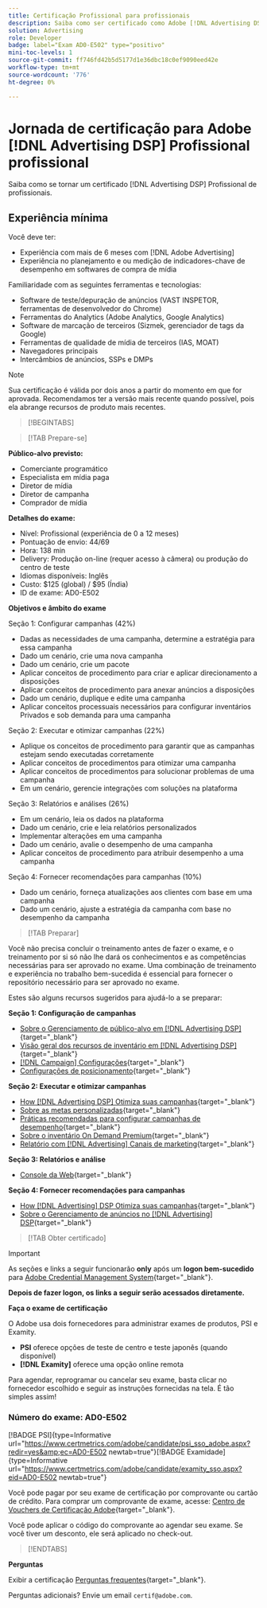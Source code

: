 ```yaml
---
title: Certificação Profissional para profissionais
description: Saiba como ser certificado como Adobe [!DNL Advertising DSP] Profissional profissional.
solution: Advertising
role: Developer
badge: label="Exam AD0-E502" type="positivo"
mini-toc-levels: 1
source-git-commit: ff746fd42b5d5177d1e36dbc18c0ef9090eed42e
workflow-type: tm+mt
source-wordcount: '776'
ht-degree: 0%

---
```


# Jornada de certificação para Adobe [!DNL Advertising DSP] Profissional profissional

Saiba como se tornar um certificado [!DNL Advertising DSP] Profissional de profissionais.

## Experiência mínima

Você deve ter:

* Experiência com mais de 6 meses com [!DNL Adobe Advertising]
* Experiência no planejamento e ou medição de indicadores-chave de desempenho em softwares de compra de mídia

Familiaridade com as seguintes ferramentas e tecnologias:

* Software de teste/depuração de anúncios (VAST INSPETOR, ferramentas de desenvolvedor do Chrome)
* Ferramentas do Analytics (Adobe Analytics, Google Analytics)
* Software de marcação de terceiros (Sizmek, gerenciador de tags da Google)
* Ferramentas de qualidade de mídia de terceiros (IAS, MOAT)
* Navegadores principais
* Intercâmbios de anúncios, SSPs e DMPs

>[!NOTE]
>
>Sua certificação é válida por dois anos a partir do momento em que for aprovada. Recomendamos ter a versão mais recente quando possível, pois ela abrange recursos de produto mais recentes.

>[!BEGINTABS]

>[!TAB Prepare-se]

**Público-alvo previsto:**

* Comerciante programático
* Especialista em mídia paga
* Diretor de mídia
* Diretor de campanha
* Comprador de mídia

**Detalhes do exame:**

* Nível: Profissional (experiência de 0 a 12 meses)
* Pontuação de envio: 44/69
* Hora: 138 min
* Delivery: Produção on-line (requer acesso à câmera) ou produção do centro de teste
* Idiomas disponíveis: Inglês
* Custo: $125 (global) / $95 (Índia)
* ID de exame: AD0-E502

**Objetivos e âmbito do exame**

Seção 1: Configurar campanhas (42%)

* Dadas as necessidades de uma campanha, determine a estratégia para essa campanha
* Dado um cenário, crie uma nova campanha
* Dado um cenário, crie um pacote
* Aplicar conceitos de procedimento para criar e aplicar direcionamento a disposições
* Aplicar conceitos de procedimento para anexar anúncios a disposições
* Dado um cenário, duplique e edite uma campanha
* Aplicar conceitos processuais necessários para configurar inventários Privados e sob demanda para uma campanha

Seção 2: Executar e otimizar campanhas (22%)

* Aplique os conceitos de procedimento para garantir que as campanhas estejam sendo executadas corretamente
* Aplicar conceitos de procedimentos para otimizar uma campanha
* Aplicar conceitos de procedimentos para solucionar problemas de uma campanha
* Em um cenário, gerencie integrações com soluções na plataforma

Seção 3: Relatórios e análises (26%)

* Em um cenário, leia os dados na plataforma
* Dado um cenário, crie e leia relatórios personalizados
* Implementar alterações em uma campanha
* Dado um cenário, avalie o desempenho de uma campanha
* Aplicar conceitos de procedimento para atribuir desempenho a uma campanha

Seção 4: Fornecer recomendações para campanhas (10%)

* Dado um cenário, forneça atualizações aos clientes com base em uma campanha
* Dado um cenário, ajuste a estratégia da campanha com base no desempenho da campanha

>[!TAB Preparar]

Você não precisa concluir o treinamento antes de fazer o exame, e o treinamento por si só não lhe dará os conhecimentos e as competências necessárias para ser aprovado no exame. Uma combinação de treinamento e experiência no trabalho bem-sucedida é essencial para fornecer o repositório necessário para ser aprovado no exame.

Estes são alguns recursos sugeridos para ajudá-lo a se preparar:

**Seção 1: Configuração de campanhas**


* [Sobre o Gerenciamento de público-alvo em [!DNL Advertising DSP]](https://experienceleague.adobe.com/docs/advertising/dsp/audiences/audience-about.html?lang=en){target="_blank"}
* [Visão geral dos recursos de inventário em [!DNL Advertising DSP]](https://experienceleague.adobe.com/docs/advertising/dsp/inventory/inventory-overview.html?lang=en){target="_blank"}
* [[!DNL Campaign] Configurações](https://experienceleague.adobe.com/docs/advertising/dsp/campaign-management/campaigns/campaign-settings.html?lang=en){target="_blank"}
* [Configurações de posicionamento](https://experienceleague.adobe.com/docs/advertising/dsp/campaign-management/placements/placement-settings.html?lang=en){target="_blank"}

**Seção 2: Executar e otimizar campanhas**

* [How [!DNL Advertising DSP] Otimiza suas campanhas](https://experienceleague.adobe.com/docs/advertising/dsp/optimization/optimization-how-dsp-optimizes-campaigns.html?lang=en){target="_blank"}
* [Sobre as metas personalizadas](https://experienceleague.adobe.com/docs/advertising/dsp/optimization/custom-goals/custom-goal-about.html?lang=en){target="_blank"}
* [Práticas recomendadas para configurar campanhas de desempenho](https://experienceleague.adobe.com/docs/advertising/dsp/optimization/campaign-best-practices-performance.html?lang=en){target="_blank"}
* [Sobre o inventário On Demand Premium](https://experienceleague.adobe.com/docs/advertising/dsp/inventory/on-demand/on-demand-inventory-about.html?lang=en){target="_blank"}
* [Relatório com [!DNL Advertising] Canais de marketing](https://experienceleague.adobe.com/docs/analytics-learn/tutorials/integrations/ad-cloud/reporting-with-advertising-cloud-marketing-channels.html?lang=en){target="_blank"}

**Seção 3: Relatórios e análise**

* [Console da Web](https://experienceleague.adobe.com/docs/experience-manager-65/deploying/configuring/web-console.html?lang=en){target="_blank"}

**Seção 4: Fornecer recomendações para campanhas**

* [How [!DNL Advertising] DSP Otimiza suas campanhas](https://experienceleague.adobe.com/docs/advertising/dsp/optimization/optimization-how-dsp-optimizes-campaigns.html?lang=en){target="_blank"}
* [Sobre o Gerenciamento de anúncios no [!DNL Advertising] DSP](https://experienceleague.adobe.com/docs/advertising/dsp/campaign-management/ads/ad-about.html?lang=en){target="_blank"}

>[!TAB Obter certificado]

>[!IMPORTANT]
>
>As seções e links a seguir funcionarão **only**  após um **logon bem-sucedido** para [Adobe Credential Management System](http://www.certmetrics.com/adobe){target="_blank"}.


**Depois de fazer logon, os links a seguir serão acessados diretamente.**

**Faça o exame de certificação**

O Adobe usa dois fornecedores para administrar exames de produtos, PSI e Examity.

* **PSI** oferece opções de teste de centro e teste japonês (quando disponível)
* **[!DNL Examity]** oferece uma opção online remota

Para agendar, reprogramar ou cancelar seu exame, basta clicar no fornecedor escolhido e seguir as instruções fornecidas na tela. É tão simples assim!

### Número do exame: AD0-E502

[!BADGE PSI]{type=Informative url="https://www.certmetrics.com/adobe/candidate/psi_sso_adobe.aspx?redir=yes&amp;ec=AD0-E502 newtab=true"}[!BADGE Examidade]{type=Informative url="https://www.certmetrics.com/adobe/candidate/examity_sso.aspx?eid=AD0-E502 newtab=true"}

Você pode pagar por seu exame de certificação por comprovante ou cartão de crédito. Para comprar um comprovante de exame, acesse: [Centro de Vouchers de Certificação Adobe](https://market.xvoucher.com/adobe/global){target="_blank"}.

Você pode aplicar o código do comprovante ao agendar seu exame. Se você tiver um desconto, ele será aplicado no check-out.

>[!ENDTABS]

**Perguntas**

Exibir a certificação [Perguntas frequentes](https://experienceleague.adobe.com/docs/certification/certification/faq.html?lang=en){target="_blank"}.

Perguntas adicionais? Envie um email `certif@adobe.com`.

